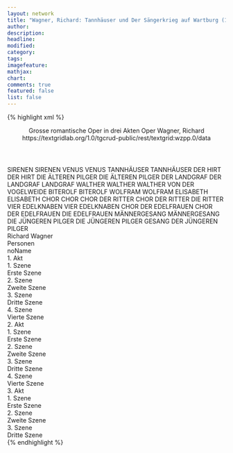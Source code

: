 ```yaml
---
layout: network
title: "Wagner, Richard: Tannhäuser und Der Sängerkrieg auf Wartburg (1845)"
author:
description:
headline:
modified:
category:
tags:
imagefeature: 
mathjax: 
chart: 
comments: true
featured: false
list: false
---
```

{% highlight xml %}
<?xml-model href="https://raw.githubusercontent.com/DLiNa/project/master/rules/lina.rnc"?><?xml-model href="https://raw.githubusercontent.com/DLiNa/project/master/rules/lina.sch"?>
<play xmlns="http://lina.digital">
  <header>
    <title>Tannhäuser und Der Sängerkrieg auf Wartburg</title>
  	<subtitle>Grosse romantische Oper in drei Akten</subtitle>
    <genretitle>Oper</genretitle>
    <author>Wagner, Richard</author>
  	<date when="1845" type="premiere"/>
  	<source>https://textgridlab.org/1.0/tgcrud-public/rest/textgrid:wzpp.0/data</source>
  </header>
  <personae>
    <character>
      <name>SIRENEN</name>
      <alias xml:id="sirenen">
        <name>SIRENEN</name>
      </alias>
    </character>
    <character>
      <name>VENUS</name>
      <alias xml:id="venus">
        <name>VENUS</name>
      </alias>
    </character>
    <character>
      <name>TANNHÄUSER</name>
      <alias xml:id="tannhäuser">
        <name>TANNHÄUSER</name>
      </alias>
    </character>
    <character>
      <name>DER HIRT</name>
      <alias xml:id="der_hirt">
        <name>DER HIRT</name>
      </alias>
    </character>
    <character>
      <name>DIE ÄLTEREN PILGER</name>
      <alias xml:id="die_älteren_pilger">
        <name>DIE ÄLTEREN PILGER</name>
      </alias>
    </character>
    <character>
      <name>DER LANDGRAF</name>
      <alias xml:id="der_landgraf">
        <name>DER LANDGRAF</name>
      </alias>
    	<alias xml:id="landgraf">
    		<name>LANDGRAF</name>
    	</alias>
    </character>
    <character>
      <name>WALTHER</name>
      <alias xml:id="walther">
        <name>WALTHER</name>
      </alias>
    	<alias xml:id="walther_von_der_vogelweide">
    		<name>WALTHER VON DER VOGELWEIDE</name>
    	</alias>
    </character>
    <character>
      <name>BITEROLF</name>
      <alias xml:id="biterolf">
        <name>BITEROLF</name>
      </alias>
    </character>
    <character>
      <name>WOLFRAM</name>
      <alias xml:id="wolfram">
        <name>WOLFRAM</name>
      </alias>
    </character>
    <character>
      <name>ELISABETH</name>
      <alias xml:id="elisabeth">
        <name>ELISABETH</name>
      </alias>
    </character>
    <character>
      <name>CHOR</name>
      <alias xml:id="chor">
        <name>CHOR</name>
      </alias>
    </character>
    <character>
      <name>CHOR DER RITTER</name>
      <alias xml:id="chor_der_ritter">
        <name>CHOR DER RITTER</name>
      </alias>
    	<alias xml:id="die_ritter">
    		<name>DIE RITTER</name>
    	</alias>
    </character>
    <character>
      <name>VIER EDELKNABEN</name>
      <alias xml:id="vier_edelknaben">
        <name>VIER EDELKNABEN</name>
      </alias>
    </character>
    <character>
      <name>CHOR DER EDELFRAUEN</name>
      <alias xml:id="chor_der_frauen">
        <name>CHOR DER EDELFRAUEN</name>
      </alias>
    	<alias xml:id="die_edelfrauen">
    		<name>DIE EDELFRAUEN</name>
    	</alias>
    </character>
    <character>
      <name>MÄNNERGESANG</name>
      <alias xml:id="männergesang">
        <name>MÄNNERGESANG</name>
      </alias>
    </character>
    <character>
      <name>DIE JÜNGEREN PILGER</name>
      <alias xml:id="die_jüngeren_pilger">
        <name>DIE JÜNGEREN PILGER</name>
      </alias>
    	<alias xml:id="gesang_der_jüngeren_pilger">
    		<name>GESANG DER JÜNGEREN PILGER</name>
    	</alias>
    </character>
  </personae>
  <text>
    <div>
      <head>Richard Wagner</head>
    </div>
    <div>
      <head>Personen</head>
      <div>
        <head>noName</head>
      </div>
    </div>
    <div>
      <head>1. Akt</head>
      <div>
        <head>1. Szene</head>
        <div>
          <head>Erste Szene</head>
          <sp who="#sirenen">
            <amount n="2" unit="speech_acts"/>
            <amount n="28" unit="words"/>
            <amount n="8" unit="lines"/>
            <amount n="147" unit="chars"/>
          </sp>
        </div>
      </div>
      <div>
        <head>2. Szene</head>
        <div>
          <head>Zweite Szene</head>
          <sp who="#venus">
            <amount n="14" unit="speech_acts"/>
            <amount n="473" unit="words"/>
            <amount n="68" unit="lines"/>
            <amount n="2516" unit="chars"/>
          </sp>
          <sp who="#tannhäuser">
            <amount n="13" unit="speech_acts"/>
            <amount n="533" unit="words"/>
            <amount n="71" unit="lines"/>
            <amount n="2741" unit="chars"/>
          </sp>
          <sp who="#sirenen">
            <amount n="1" unit="speech_acts"/>
            <amount n="8" unit="words"/>
            <amount n="1" unit="lines"/>
            <amount n="43" unit="chars"/>
          </sp>
        </div>
      </div>
      <div>
        <head>3. Szene</head>
        <div>
          <head>Dritte Szene</head>
          <sp who="#der_hirt">
            <amount n="2" unit="speech_acts"/>
            <amount n="78" unit="words"/>
            <amount n="12" unit="lines"/>
            <amount n="380" unit="chars"/>
          </sp>
          <sp who="#die_älteren_pilger">
            <amount n="1" unit="speech_acts"/>
            <amount n="86" unit="words"/>
            <amount n="12" unit="lines"/>
            <amount n="408" unit="chars"/>
          </sp>
          <sp who="#tannhäuser">
            <amount n="2" unit="speech_acts"/>
            <amount n="44" unit="words"/>
            <amount n="6" unit="lines"/>
            <amount n="214" unit="chars"/>
          </sp>
          <sp who="#die_jüngeren_pilger #die_älteren_pilger">
            <amount n="2" unit="speech_acts"/>
            <amount n="45" unit="words"/>
            <amount n="7" unit="lines"/>
            <amount n="231" unit="chars"/>
          </sp>
        </div>
      </div>
      <div>
        <head>4. Szene</head>
        <div>
          <head>Vierte Szene</head>
          <sp who="#der_landgraf">
            <amount n="1" unit="speech_acts"/>
            <amount n="7" unit="words"/>
            <amount n="1" unit="lines"/>
            <amount n="34" unit="chars"/>
          </sp>
          <sp who="#walther">
            <amount n="4" unit="speech_acts"/>
            <amount n="22" unit="words"/>
            <amount n="4" unit="lines"/>
            <amount n="119" unit="chars"/>
          </sp>
          <sp who="#biterolf">
            <amount n="4" unit="speech_acts"/>
            <amount n="29" unit="words"/>
            <amount n="5" unit="lines"/>
            <amount n="171" unit="chars"/>
          </sp>
          <sp who="#wolfram">
            <amount n="5" unit="speech_acts"/>
            <amount n="160" unit="words"/>
            <amount n="24" unit="lines"/>
            <amount n="845" unit="chars"/>
          </sp>
          <sp who="#tannhäuser #wolfram #walther #biterolf #der_landgraf">
            <amount n="1" unit="speech_acts"/>
            <amount n="5" unit="words"/>
            <amount n="1" unit="lines"/>
            <amount n="34" unit="chars"/>
          </sp>
          <sp who="#landgraf">
            <amount n="4" unit="speech_acts"/>
            <amount n="57" unit="words"/>
            <amount n="8" unit="lines"/>
            <amount n="278" unit="chars"/>
          </sp>
          <sp who="#tannhäuser #walther #biterolf">
            <amount n="1" unit="speech_acts"/>
            <amount n="2" unit="words"/>
            <amount n="1" unit="lines"/>
            <amount n="10" unit="chars"/>
          </sp>
        	<sp who="#tannhäuser #wolfram #walther #biterolf">
            <amount n="1" unit="speech_acts"/>
            <amount n="8" unit="words"/>
            <amount n="1" unit="lines"/>
            <amount n="34" unit="chars"/>
          </sp>
          <sp who="#tannhäuser">
            <amount n="5" unit="speech_acts"/>
            <amount n="146" unit="words"/>
            <amount n="20" unit="lines"/>
            <amount n="726" unit="chars"/>
          </sp>
        	<sp who="#der_landgraf #tannhäuser #wolfram #walther #biterolf">
            <amount n="1" unit="speech_acts"/>
            <amount n="23" unit="words"/>
            <amount n="4" unit="lines"/>
            <amount n="134" unit="chars"/>
          </sp>
        	<sp who="#tannhäuser #wolfram #walther #biterolf">
            <amount n="2" unit="speech_acts"/>
            <amount n="26" unit="words"/>
            <amount n="5" unit="lines"/>
            <amount n="149" unit="chars"/>
          </sp>
        	<sp who="#landgraf #tannhäuser #wolfram #walther #biterolf">
            <amount n="1" unit="speech_acts"/>
            <amount n="45" unit="words"/>
            <amount n="8" unit="lines"/>
            <amount n="250" unit="chars"/>
          </sp>
        </div>
      </div>
    </div>
    <div>
      <head>2. Akt</head>
      <div>
        <head>1. Szene</head>
        <div>
          <head>Erste Szene</head>
          <sp who="#elisabeth">
            <amount n="1" unit="speech_acts"/>
            <amount n="91" unit="words"/>
            <amount n="14" unit="lines"/>
            <amount n="441" unit="chars"/>
          </sp>
        </div>
      </div>
      <div>
        <head>2. Szene</head>
        <div>
          <head>Zweite Szene</head>
          <sp who="#wolfram">
            <amount n="2" unit="speech_acts"/>
            <amount n="18" unit="words"/>
            <amount n="3" unit="lines"/>
            <amount n="90" unit="chars"/>
          </sp>
          <sp who="#tannhäuser">
            <amount n="6" unit="speech_acts"/>
            <amount n="134" unit="words"/>
            <amount n="23" unit="lines"/>
            <amount n="708" unit="chars"/>
          </sp>
          <sp who="#elisabeth">
            <amount n="5" unit="speech_acts"/>
            <amount n="263" unit="words"/>
            <amount n="41" unit="lines"/>
            <amount n="1390" unit="chars"/>
          </sp>
        </div>
      </div>
      <div>
        <head>3. Szene</head>
        <div>
          <head>Dritte Szene</head>
          <sp who="#landgraf">
            <amount n="3" unit="speech_acts"/>
            <amount n="112" unit="words"/>
            <amount n="17" unit="lines"/>
            <amount n="601" unit="chars"/>
          </sp>
          <sp who="#elisabeth">
            <amount n="2" unit="speech_acts"/>
            <amount n="15" unit="words"/>
            <amount n="2" unit="lines"/>
            <amount n="77" unit="chars"/>
          </sp>
        </div>
      </div>
      <div>
        <head>4. Szene</head>
        <div>
          <head>Vierte Szene</head>
          <sp who="#chor">
            <amount n="1" unit="speech_acts"/>
            <amount n="28" unit="words"/>
            <amount n="4" unit="lines"/>
            <amount n="156" unit="chars"/>
          </sp>
          <sp who="#landgraf">
            <amount n="1" unit="speech_acts"/>
            <amount n="212" unit="words"/>
            <amount n="28" unit="lines"/>
            <amount n="1108" unit="chars"/>
          </sp>
          <sp who="#chor_der_ritter #chor_der_frauen">
            <amount n="1" unit="speech_acts"/>
            <amount n="15" unit="words"/>
            <amount n="2" unit="lines"/>
            <amount n="81" unit="chars"/>
          </sp>
          <sp who="#vier_edelknaben">
            <amount n="1" unit="speech_acts"/>
            <amount n="4" unit="words"/>
            <amount n="1" unit="lines"/>
            <amount n="31" unit="chars"/>
          </sp>
          <sp who="#wolfram">
            <amount n="2" unit="speech_acts"/>
            <amount n="233" unit="words"/>
            <amount n="34" unit="lines"/>
            <amount n="1252" unit="chars"/>
          </sp>
          <sp who="#die_ritter #die_edelfrauen">
            <amount n="1" unit="speech_acts"/>
            <amount n="8" unit="words"/>
            <amount n="1" unit="lines"/>
            <amount n="44" unit="chars"/>
          </sp>
          <sp who="#tannhäuser">
            <amount n="8" unit="speech_acts"/>
            <amount n="480" unit="words"/>
            <amount n="78" unit="lines"/>
            <amount n="2595" unit="chars"/>
          </sp>
          <sp who="#walther_von_der_vogelweide">
            <amount n="1" unit="speech_acts"/>
            <amount n="90" unit="words"/>
            <amount n="14" unit="lines"/>
            <amount n="502" unit="chars"/>
          </sp>
          <sp who="#chor_der_ritter #chor_der_frauen">
            <amount n="2" unit="speech_acts"/>
            <amount n="11" unit="words"/>
            <amount n="2" unit="lines"/>
            <amount n="71" unit="chars"/>
          </sp>
          <sp who="#biterolf">
            <amount n="1" unit="speech_acts"/>
            <amount n="77" unit="words"/>
            <amount n="12" unit="lines"/>
            <amount n="396" unit="chars"/>
          </sp>
          <sp who="#die_ritter">
            <amount n="1" unit="speech_acts"/>
            <amount n="8" unit="words"/>
            <amount n="1" unit="lines"/>
            <amount n="44" unit="chars"/>
          </sp>
          <sp who="#der_landgraf">
            <amount n="2" unit="speech_acts"/>
            <amount n="199" unit="words"/>
            <amount n="32" unit="lines"/>
            <amount n="1077" unit="chars"/>
          </sp>
        	<sp who="#wolfram #walther #biterolf #landgraf #die_ritter #vier_edelknaben">
            <amount n="2" unit="speech_acts"/>
            <amount n="14" unit="words"/>
            <amount n="3" unit="lines"/>
            <amount n="69" unit="chars"/>
          </sp>
          <sp who="#die_edelfrauen">
            <amount n="1" unit="speech_acts"/>
            <amount n="55" unit="words"/>
            <amount n="10" unit="lines"/>
            <amount n="321" unit="chars"/>
          </sp>
          <sp who="#elisabeth">
            <amount n="5" unit="speech_acts"/>
            <amount n="335" unit="words"/>
            <amount n="51" unit="lines"/>
            <amount n="1658" unit="chars"/>
          </sp>
          <sp who="#gesang_der_jüngeren_pilger">
            <amount n="1" unit="speech_acts"/>
            <amount n="27" unit="words"/>
            <amount n="4" unit="lines"/>
            <amount n="125" unit="chars"/>
          </sp>
        </div>
      </div>
    </div>
    <div>
      <head>3. Akt</head>
      <div>
        <head>1. Szene</head>
        <div>
          <head>Erste Szene</head>
          <sp who="#wolfram">
            <amount n="3" unit="speech_acts"/>
            <amount n="144" unit="words"/>
            <amount n="19" unit="lines"/>
            <amount n="724" unit="chars"/>
          </sp>
          <sp who="#elisabeth">
            <amount n="2" unit="speech_acts"/>
            <amount n="147" unit="words"/>
            <amount n="22" unit="lines"/>
            <amount n="728" unit="chars"/>
          </sp>
          <sp who="#die_älteren_pilger">
            <amount n="1" unit="speech_acts"/>
            <amount n="115" unit="words"/>
            <amount n="16" unit="lines"/>
            <amount n="585" unit="chars"/>
          </sp>
        </div>
      </div>
      <div>
        <head>2. Szene</head>
        <div>
          <head>Zweite Szene</head>
          <sp who="#wolfram">
            <amount n="1" unit="speech_acts"/>
            <amount n="105" unit="words"/>
            <amount n="14" unit="lines"/>
            <amount n="553" unit="chars"/>
          </sp>
        </div>
      </div>
      <div>
        <head>3. Szene</head>
        <div>
          <head>Dritte Szene</head>
          <sp who="#tannhäuser">
            <amount n="22" unit="speech_acts"/>
            <amount n="730" unit="words"/>
            <amount n="102" unit="lines"/>
            <amount n="3687" unit="chars"/>
          </sp>
          <sp who="#wolfram">
            <amount n="20" unit="speech_acts"/>
            <amount n="221" unit="words"/>
            <amount n="36" unit="lines"/>
            <amount n="1117" unit="chars"/>
          </sp>
          <sp who="#venus">
            <amount n="5" unit="speech_acts"/>
            <amount n="67" unit="words"/>
            <amount n="11" unit="lines"/>
            <amount n="362" unit="chars"/>
          </sp>
          <sp who="#männergesang">
            <amount n="3" unit="speech_acts"/>
            <amount n="46" unit="words"/>
            <amount n="8" unit="lines"/>
            <amount n="263" unit="chars"/>
          </sp>
          <sp who="#die_jüngeren_pilger">
            <amount n="1" unit="speech_acts"/>
            <amount n="114" unit="words"/>
            <amount n="17" unit="lines"/>
            <amount n="571" unit="chars"/>
          </sp>
        </div>
      </div>
    </div>
  </text>
</play>
{% endhighlight %}